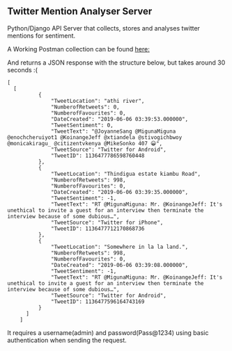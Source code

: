 ## Twitter Mention Analyser Server

Python/Django API Server that collects, stores and analyses twitter mentions for sentiment.

A Working Postman collection can be found [here:](https://raw.githubusercontent.com/anthonymiyoro/TwitterPoliticianServer/master/TwitterHarvester.postman_collection.json)


And returns a JSON response with the structure below, but takes around 30 seconds :(
```
[
  [
          {
              "TweetLocation": "athi river",
              "NumberofRetweets": 0,
              "NumberofFavourites": 0,
              "DateCreated": "2019-06-06 03:39:53.000000",
              "TweetSentiment": 0,
              "TweetText": "@JoyanneSang @MigunaMiguna @enochcheruiyot1 @KoinangeJeff @xtiandela @stivogichbwoy @monicakiragu_ @citizentvkenya @MikeSonko 407 😀",
              "TweetSource": "Twitter for Android",
              "TweetID": 1136477786598760448
          },
          {
              "TweetLocation": "Thindigua estate kiambu Road",
              "NumberofRetweets": 998,
              "NumberofFavourites": 0,
              "DateCreated": "2019-06-06 03:39:35.000000",
              "TweetSentiment": -1,
              "TweetText": "RT @MigunaMiguna: Mr. @KoinangeJeff: It's unethical to invite a guest for an interview then terminate the interview because of some dubious…",
              "TweetSource": "Twitter for iPhone",
              "TweetID": 1136477712170868736
          },
          {
              "TweetLocation": "Somewhere in la la land.",
              "NumberofRetweets": 998,
              "NumberofFavourites": 0,
              "DateCreated": "2019-06-06 03:39:08.000000",
              "TweetSentiment": -1,
              "TweetText": "RT @MigunaMiguna: Mr. @KoinangeJeff: It's unethical to invite a guest for an interview then terminate the interview because of some dubious…",
              "TweetSource": "Twitter for Android",
              "TweetID": 1136477596164743169
          }
      ]
    ]

```

It requires a username(admin) and password(Pass@1234) using basic authentication when sending the request. 
